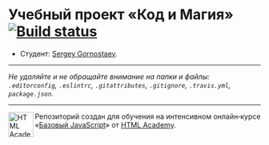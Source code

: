 # Учебный проект «Код и Магия» [![Build status][travis-image]][travis-url]

* Студент: [Sergey Gornostaev](https://up.htmlacademy.ru/javascript/10/user/210629).

---

_Не удаляйте и не обращайте внимание на папки и файлы:_<br>
_`.editorconfig`, `.eslintrc`, `.gitattributes`, `.gitignore`, `.travis.yml`, `package.json`._

---

<a href="https://htmlacademy.ru/intensive/javascript"><img align="left" width="50" height="50" title="HTML Academy" src="https://up.htmlacademy.ru/static/img/intensive/javascript/logo-for-github.svg"></a>

Репозиторий создан для обучения на интенсивном онлайн‑курсе «[Базовый JavaScript](https://htmlacademy.ru/intensive/javascript)» от [HTML Academy](https://htmlacademy.ru).

[travis-image]: https://travis-ci.org/htmlacademy-javascript/210629-code-and-magick.svg?branch=master
[travis-url]: https://travis-ci.org/htmlacademy-javascript/210629-code-and-magick
